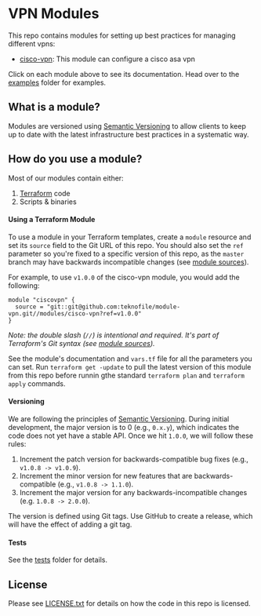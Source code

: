 # VPN Modules

This repo contains modules for setting up best practices for managing different vpns:

* [cisco-vpn](/modules/cisco-vpn): This module can configure a cisco asa vpn


Click on each module above to see its documentation. Head over to the [examples](/examples) folder for examples.

## What is a module?

Modules are versioned using [Semantic Versioning](http://semver.org/) to allow clients to keep up
to date with the latest infrastructure best practices in a systematic way.

## How do you use a module?

Most of our modules contain either:

1. [Terraform](https://www.terraform.io/) code
1. Scripts & binaries

#### Using a Terraform Module

To use a module in your Terraform templates, create a `module` resource and set its `source` field to the Git URL of
this repo. You should also set the `ref` parameter so you're fixed to a specific version of this repo, as the `master`
branch may have backwards incompatible changes (see [module
sources](https://www.terraform.io/docs/modules/sources.html)).

For example, to use `v1.0.0` of the cisco-vpn module, you would add the following:

```hcl
module "ciscovpn" {
  source = "git::git@github.com:teknofile/module-vpn.git//modules/cisco-vpn?ref=v1.0.0"
}
```

*Note: the double slash (`//`) is intentional and required. It's part of Terraform's Git syntax (see [module
sources](https://www.terraform.io/docs/modules/sources.html)).*

See the module's documentation and `vars.tf` file for all the parameters you can set. Run `terraform get -update` to
pull the latest version of this module from this repo before runnin gthe standard  `terraform plan` and
`terraform apply` commands.

#### Versioning

We are following the principles of [Semantic Versioning](http://semver.org/). During initial development, the major
version is to 0 (e.g., `0.x.y`), which indicates the code does not yet have a stable API. Once we hit `1.0.0`, we will
follow these rules:

1. Increment the patch version for backwards-compatible bug fixes (e.g., `v1.0.8 -> v1.0.9`).
2. Increment the minor version for new features that are backwards-compatible (e.g., `v1.0.8 -> 1.1.0`).
3. Increment the major version for any backwards-incompatible changes (e.g. `1.0.8 -> 2.0.0`).

The version is defined using Git tags.  Use GitHub to create a release, which will have the effect of adding a git tag.

#### Tests

See the [tests](/tests) folder for details.

## License

Please see [LICENSE.txt](/LICENSE.txt) for details on how the code in this repo is licensed.


<!-- BEGINNING OF PRE-COMMIT-TERRAFORM DOCS HOOK -->
<!-- END OF PRE-COMMIT-TERRAFORM DOCS HOOK -->